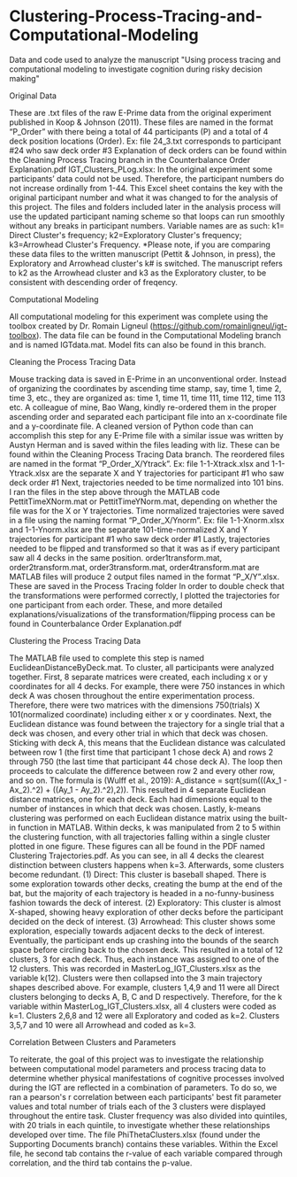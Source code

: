 # Clustering-Process-Tracing-and-Computational-Modeling
Data and code used to analyze the manuscript "Using process tracing and computational modeling to investigate cognition during risky decision making"


Original Data

These are .txt files of the raw E-Prime data from the original experiment published in Koop & Johnson (2011). These files are named in the format “P_Order” with there being a total of 44 participants (P) and a total of 4 deck position locations (Order). 
  Ex: file 24_3.txt corresponds to participant #24 who saw deck order #3
  Explanation of deck orders can be found within the Cleaning Process Tracing branch in the Counterbalance Order Explanation.pdf
IGT_Clusters_PLog.xlsx:
  In the original experiment some participants’ data could not be used. Therefore, the participant numbers do not increase ordinally from 1-44. This Excel sheet contains the key with the original participant number and what it was changed to for the analysis of this project. The files and folders included later in the analysis process will use the updated participant naming scheme so that loops can run smoothly without any breaks in participant numbers. Variable names are as such: k1= Direct Cluster's frequency; k2=Exploratory Cluster's frequency; k3=Arrowhead Cluster's Frequency.
  *Please note, if you are comparing these data files to the written manuscript (Pettit & Johnson, in press), the Exploratory and Arrowhead cluster's k# is switched. The manuscript refers to k2 as the Arrowhead cluster and k3 as the Exploratory cluster, to be consistent with descending order of freqency.



Computational Modeling

All computational modeling for this experiment was complete using the toolbox created by Dr. Romain Ligneul (https://github.com/romainligneul/igt-toolbox). The data file can be found in the Computational Modeling branch and is named IGTdata.mat. Model fits can also be found in this branch.



Cleaning the Process Tracing Data

Mouse tracking data is saved in E-Prime in an unconventional order. Instead of organizing the coordinates by ascending time stamp, say, time 1, time 2, time 3, etc., they are organized as: time 1, time 11, time 111, time 112, time 113 etc. A colleague of mine, Bao Wang, kindly re-ordered them in the proper ascending order and separated each participant file into an x-coordinate file and a y-coordinate file. A cleaned version of Python code than can accomplish this step for any E-Prime file with a similar issue was written by Austyn Herman and is saved within the files leading with liz\. These can be found within the Cleaning Process Tracing Data branch. The reordered files are named in the format “P_Order_X/Ytrack”. 
  Ex: file 1-1-Xtrack.xlsx and 1-1-Ytrack.xlsx are the separate X and Y trajectories for participant #1 who saw deck order #1
  Next, trajectories needed to be time normalized into 101 bins. I ran the files in the step above through the MATLAB code PettitTimeXNorm.mat or PettitTimeYNorm.mat, depending on whether the file was for the X or Y trajectories. Time normalized trajectories were saved in a file using the naming format “P_Order_X/Ynorm”. 
  Ex: file 1-1-Xnorm.xlsx and 1-1-Ynorm.xlsx are the separate 101-time-normalized X and Y trajectories for participant #1 who saw deck order #1
  Lastly, trajectories needed to be flipped and transformed so that it was as if every participant saw all 4 decks in the same position.
    order1transform.mat, order2transform.mat, order3transform.mat, order4transform.mat are MATLAB files will produce 2 output files named in the format “P_X/Y”.xlsx. These are saved in the Process Tracing folder
In order to double check that the transformations were performed correctly, I plotted the trajectories for one participant from each order. These, and more detailed explanations/visualizations of the transformation/flipping process can be found in Counterbalance Order Explanation.pdf



Clustering the Process Tracing Data

The MATLAB file used to complete this step is named EuclideanDistanceByDeck.mat. To cluster, all participants were analyzed together.
First, 8 separate matrices were created, each including x or y coordinates for all 4 decks. 
  For example, there were 750 instances in which deck A was chosen throughout the entire experimentation process. Therefore, there were two matrices with the dimensions 750(trials) X 101(normalized coordinate) including either x or y coordinates. 
Next, the Euclidean distance was found between the trajectory for a single trial that a deck was chosen, and every other trial in which that deck was chosen.
  Sticking with deck A, this means that the Euclidean distance was calculated between row 1 (the first time that participant 1 chose deck A) and rows 2 through 750 (the last time that participant 44 chose deck A). The loop then proceeds to calculate the difference between row 2 and every other row, and so on. The formula is (Wulff et al., 2019):
A_distance = sqrt(sum(((Ax_1 - Ax_2).^2) + ((Ay_1 - Ay_2).^2),2)).
This resulted in 4 separate Euclidean distance matrices, one for each deck. Each had dimensions equal to the number of instances in which that deck was chosen.
  Lastly, k-means clustering was performed on each Euclidean distance matrix using the built-in function in MATLAB. Within decks, k was manipulated from 2 to 5 within the clustering function, with all trajectories falling within a single cluster plotted in one figure. These figures can all be found in the PDF named Clustering Trajectories.pdf.
  As you can see, in all 4 decks the clearest distinction between clusters happens when k=3. Afterwards, some clusters become redundant.
    (1) Direct: This cluster is baseball shaped. There is some exploration towards other decks, creating the bump at the end of the bat, but the majority of each trajectory is headed in a no-funny-business fashion towards the deck of interest.
    (2) Exploratory: This cluster is almost X-shaped, showing heavy exploration of other decks before the participant decided on the deck of interest.
    (3) Arrowhead: This cluster shows some exploration, especially towards adjacent decks to the deck of interest. Eventually, the participant ends up crashing into the bounds of the search space before circling back to the chosen deck.
This resulted in a total of 12 clusters, 3 for each deck. Thus, each instance was assigned to one of the 12 clusters. This was recorded in MasterLog_IGT_Clusters.xlsx as the variable k(12).
  Clusters were then collapsed into the 3 main trajectory shapes described above. For example, clusters 1,4,9 and 11 were all Direct clusters belonging to decks A, B, C and D respectively. Therefore, for the k variable within MasterLog_IGT_Clusters.xlsx, all 4 clusters were coded as k=1. Clusters 2,6,8 and 12 were all Exploratory and coded as k=2. Clusters 3,5,7 and 10 were all Arrowhead and coded as k=3.



Correlation Between Clusters and Parameters

To reiterate, the goal of this project was to investigate the relationship between computational model parameters and process tracing data to determine whether physical manifestations of cognitive processes involved during the IGT are reflected in a combination of parameters. To do so, we ran a pearson's r correlation between each participants' best fit parameter values and total number of trials each of the 3 clusters were displayed throughout the entire task. Cluster frequency was also divided into quintiles, with 20 trials in each quintile, to investigate whether these relationships developed over time. The file PhiThetaClusters.xlsx (found under the Supporting Documents branch) contains these variables. Within the Excel file, he second tab contains the r-value of each variable compared through correlation, and the third tab contains the p-value.
